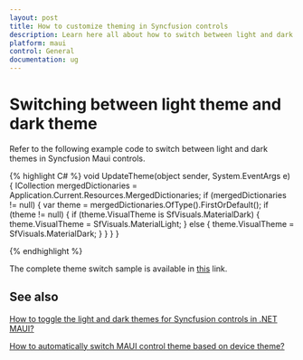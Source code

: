 ```yaml
---
layout: post
title: How to customize theming in Syncfusion controls
description: Learn here all about how to switch between light and dark themes in Syncfusion Maui controls, along with additional details on this feature.
platform: maui
control: General
documentation: ug
---
```


# Switching between light theme and dark theme

Refer to the following example code to switch between light and dark themes in Syncfusion Maui controls.

{% highlight C# %} 
void UpdateTheme(object sender, System.EventArgs e)
{
    ICollection<ResourceDictionary> mergedDictionaries = Application.Current.Resources.MergedDictionaries;
    if (mergedDictionaries != null)
    {
        var theme = mergedDictionaries.OfType<SyncfusionThemeResourceDictionary>().FirstOrDefault();
        if (theme != null)
        {
            if (theme.VisualTheme is SfVisuals.MaterialDark)
            {
                theme.VisualTheme = SfVisuals.MaterialLight;
            }
            else
            {
                theme.VisualTheme = SfVisuals.MaterialDark;
            }
        }
     }
}

{% endhighlight %}

The complete theme switch sample is available in [this](https://github.com/SyncfusionExamples/Switching-between-light-and-dark-themes-in-.NET-Maui) link.

## See also 

[How to toggle the light and dark themes for Syncfusion controls in .NET MAUI?](https://support.syncfusion.com/kb/article/16582/how-to-toggle-the-light-and-dark-themes-for-syncfusion-controls-in-net-maui)

[How to automatically switch MAUI control theme based on device theme?](https://support.syncfusion.com/kb/article/17196/how-to-automatically-switch-syncfusion-control-themes-based-on-device-selected-theme-in-net-maui?isInternalRefresh=False)